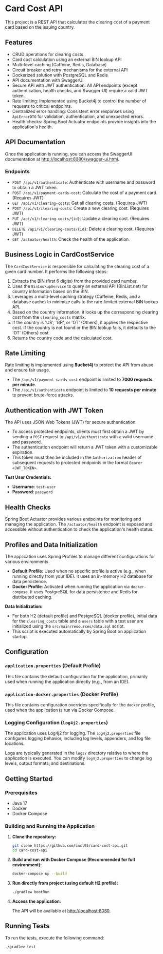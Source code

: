 # Card Cost API

This project is a REST API that calculates the clearing cost of a payment card based on the issuing country.

## Features

- CRUD operations for clearing costs
- Card cost calculation using an external BIN lookup API
- Multi-level caching (Caffeine, Redis, Database)
- Circuit breaker and retry mechanisms for the external API
- Dockerized solution with PostgreSQL and Redis
- API documentation with SwaggerUI
- Secure API with JWT authentication: All API endpoints (except authentication, health checks, and Swagger UI) require a valid JWT token.
- Rate limiting: Implemented using Bucket4j to control the number of requests to critical endpoints.
- Centralized error handling: Consistent error responses using `ApiErrorDTO` for validation, authentication, and unexpected errors.
- Health checks: Spring Boot Actuator endpoints provide insights into the application's health.

## API Documentation

Once the application is running, you can access the SwaggerUI documentation at [http://localhost:8080/swagger-ui.html](http://localhost:8080/swagger-ui.html).

### Endpoints

- `POST /api/v1/authenticate`: Authenticate with username and password to obtain a JWT token.
- `POST /api/v1/payment-cards-cost`: Calculate the cost of a payment card. (Requires JWT)
- `GET /api/v1/clearing-costs`: Get all clearing costs. (Requires JWT)
- `POST /api/v1/clearing-costs`: Create a new clearing cost. (Requires JWT)
- `PUT /api/v1/clearing-costs/{id}`: Update a clearing cost. (Requires JWT)
- `DELETE /api/v1/clearing-costs/{id}`: Delete a clearing cost. (Requires JWT)
- `GET /actuator/health`: Check the health of the application.

## Business Logic in CardCostService

The `CardCostService` is responsible for calculating the clearing cost of a given card number. It performs the following steps:
1. Extracts the BIN (first 6 digits) from the provided card number.
2. Uses the `BinLookupService` to query an external API (BinList.net) for country information based on the BIN.
3. Leverages a multi-level caching strategy (Caffeine, Redis, and a database cache) to minimize calls to the rate-limited external BIN lookup API.
4. Based on the country information, it looks up the corresponding clearing cost from the `clearing_costs` matrix.
5. If the country is 'US', 'GR', or 'OT' (Others), it applies the respective cost. If the country is not found or the BIN lookup fails, it defaults to the 'OT' (Others) cost.
6. Returns the country code and the calculated cost.

## Rate Limiting

Rate limiting is implemented using **Bucket4j** to protect the API from abuse and ensure fair usage.
- The `/api/v1/payment-cards-cost` endpoint is limited to **7000 requests per minute**.
- The `/api/v1/authenticate` endpoint is limited to **10 requests per minute** to prevent brute-force attacks.

## Authentication with JWT Token

The API uses JSON Web Tokens (JWT) for secure authentication.
- To access protected endpoints, clients must first obtain a JWT by sending a `POST` request to `/api/v1/authenticate` with a valid username and password.
- The authentication endpoint will return a JWT token with a customizable expiration.
- This token must then be included in the `Authorization` header of subsequent requests to protected endpoints in the format `Bearer <JWT_TOKEN>`.

**Test User Credentials:**
- **Username**: `test-user`
- **Password**: `password`

## Health Checks

Spring Boot Actuator provides various endpoints for monitoring and managing the application. The `/actuator/health` endpoint is exposed and accessible without authentication to check the application's health status.

## Profiles and Data Initialization

The application uses Spring Profiles to manage different configurations for various environments.

- **Default Profile**: Used when no specific profile is active (e.g., when running directly from your IDE). It uses an in-memory H2 database for data persistence.
- **Docker Profile**: Activated when running the application via `docker-compose`. It uses PostgreSQL for data persistence and Redis for distributed caching.

**Data Initialization:**
- For both H2 (default profile) and PostgreSQL (docker profile), initial data for the `clearing_costs` table and a `users` table with a test user are initialized using the `src/main/resources/data.sql` script.
- This script is executed automatically by Spring Boot on application startup.

## Configuration

### `application.properties` (Default Profile)

This file contains the default configuration for the application, primarily used when running the application directly (e.g., from an IDE).

### `application-docker.properties` (Docker Profile)

This file contains configuration overrides specifically for the `docker` profile, used when the application is run via Docker Compose.

### Logging Configuration (`log4j2.properties`)

The application uses Log4j2 for logging. The `log4j2.properties` file configures logging behavior, including log levels, appenders, and log file locations.

Logs are typically generated in the `logs/` directory relative to where the application is executed. You can modify `log4j2.properties` to change log levels, output formats, and destinations.

## Getting Started

### Prerequisites

- Java 17
- Docker
- Docker Compose

### Building and Running the Application

1.  **Clone the repository:**

    ```bash
    git clone https://github.com/cmcl95/card-cost-api.git
    cd card-cost-api
    ```

2.  **Build and run with Docker Compose (Recommended for full environment):**

    ```bash
    docker-compose up --build
    ```

3.  **Run directly from project (using default H2 profile):**

    ```bash
    ./gradlew bootRun
    ```

4.  **Access the application:**

    The API will be available at [http://localhost:8080](http://localhost:8080).

## Running Tests

To run the tests, execute the following command:

```bash
./gradlew test
```